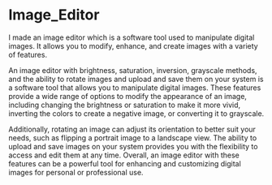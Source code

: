 # Image_Editor
I made an image editor which is a software tool used to manipulate digital images. It allows you to modify, enhance, and create images with a variety of features.

An image editor with brightness, saturation, inversion, grayscale methods, and the ability to rotate images and upload and save them on your system is a software tool that allows you to manipulate digital images. These features provide a wide range of options to modify the appearance of an image, including changing the brightness or saturation to make it more vivid, inverting the colors to create a negative image, or converting it to grayscale.

Additionally, rotating an image can adjust its orientation to better suit your needs, such as flipping a portrait image to a landscape view. The ability to upload and save images on your system provides you with the flexibility to access and edit them at any time. Overall, an image editor with these features can be a powerful tool for enhancing and customizing digital images for personal or professional use.
